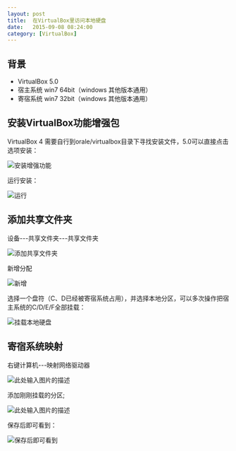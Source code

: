 ```yaml
---
layout: post
title:  在VirtualBox里访问本地硬盘
date:   2015-09-08 08:24:00
category: [VirtualBox]
---
```


## 背景

* VirtualBox 5.0
* 宿主系统 win7 64bit（windows 其他版本通用）
* 寄宿系统 win7 32bit（windows 其他版本通用）

<!--more-->

## 安装VirtualBox功能增强包

VirtualBox 4 需要自行到orale/virtualbox目录下寻找安装文件，5.0可以直接点击选项安装：

![安装增强功能][1]

运行安装：

![运行][2]

## 添加共享文件夹
设备---共享文件夹---共享文件夹

![添加共享文件夹][3]

新增分配

![新增][4]

选择一个盘符（C、D已经被寄宿系统占用），并选择本地分区，可以多次操作把宿主系统的C/D/E/F全部挂载：

![挂载本地硬盘][5]

## 寄宿系统映射

右键计算机---映射网络驱动器

![此处输入图片的描述][6]

添加刚刚挂载的分区;

![此处输入图片的描述][7]

保存后即可看到：

![保存后即可看到][8]


  [1]: http://77g54f.com1.z0.glb.clouddn.com/QQ20150831144352.png?imageView2/1/q/100|watermark/1/image/aHR0cDovLzc3ZzU0Zi5jb20xLnowLmdsYi5jbG91ZGRuLmNvbS9sYWtlcjIucG5n/dissolve/100/gravity/SouthEast/dx/5/dy/5
  [2]: http://77g54f.com1.z0.glb.clouddn.com/QQ20150831144426.png?imageView2/1/q/100|watermark/1/image/aHR0cDovLzc3ZzU0Zi5jb20xLnowLmdsYi5jbG91ZGRuLmNvbS9sYWtlcjIucG5n/dissolve/100/gravity/SouthEast/dx/5/dy/5
  [3]: http://77g54f.com1.z0.glb.clouddn.com/QQ20150831154236.png?imageView2/1/q/100|watermark/1/image/aHR0cDovLzc3ZzU0Zi5jb20xLnowLmdsYi5jbG91ZGRuLmNvbS9sYWtlcjIucG5n/dissolve/100/gravity/SouthEast/dx/5/dy/5
  [4]: http://77g54f.com1.z0.glb.clouddn.com/QQ20150831154307.png?imageView2/1/q/100|watermark/1/image/aHR0cDovLzc3ZzU0Zi5jb20xLnowLmdsYi5jbG91ZGRuLmNvbS9sYWtlcjIucG5n/dissolve/100/gravity/SouthEast/dx/5/dy/5
  [5]: http://77g54f.com1.z0.glb.clouddn.com/QQ20150831154343.png?imageView2/1/q/100|watermark/1/image/aHR0cDovLzc3ZzU0Zi5jb20xLnowLmdsYi5jbG91ZGRuLmNvbS9sYWtlcjIucG5n/dissolve/100/gravity/SouthEast/dx/5/dy/5
  [6]: http://77g54f.com1.z0.glb.clouddn.com/QQ20150831141245.png?imageView2/1/q/100|watermark/1/image/aHR0cDovLzc3ZzU0Zi5jb20xLnowLmdsYi5jbG91ZGRuLmNvbS9sYWtlcjIucG5n/dissolve/100/gravity/SouthEast/dx/5/dy/5
  [7]: http://77g54f.com1.z0.glb.clouddn.com/QQ20150831154831.png?imageView2/1/q/100|watermark/1/image/aHR0cDovLzc3ZzU0Zi5jb20xLnowLmdsYi5jbG91ZGRuLmNvbS9sYWtlcjIucG5n/dissolve/100/gravity/SouthEast/dx/5/dy/5
  [8]: http://77g54f.com1.z0.glb.clouddn.com/QQ20150831154905.png?imageView2/1/q/100|watermark/1/image/aHR0cDovLzc3ZzU0Zi5jb20xLnowLmdsYi5jbG91ZGRuLmNvbS9sYWtlcjIucG5n/dissolve/100/gravity/SouthEast/dx/5/dy/5
